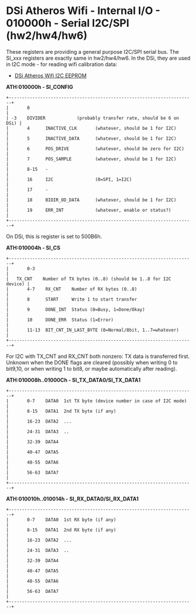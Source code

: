 # DSi Atheros Wifi - Internal I/O - 010000h - Serial I2C/SPI (hw2/hw4/hw6)


These registers are providing a general purpose I2C/SPI serial bus. The
SI_xxx registers are exactly same in hw2/hw4/hw6.
In the DSi, they are used in I2C mode - for reading wifi calibration
data:
- [DSi Atheros Wifi I2C EEPROM](./dsiatheroswifii2ceeprom.md)

**ATH:010000h - SI_CONFIG**

```
+-----------------------------------------------------------------------+
|       0                                                               |
| -3    DIVIDER            (probably transfer rate, should be 6 on DSi) |
|       4      INACTIVE_CLK       (whatever, should be 1 for I2C)       |
|       5      INACTIVE_DATA      (whatever, should be 1 for I2C)       |
|       6      POS_DRIVE          (whatever, should be zero for I2C)    |
|       7      POS_SAMPLE         (whatever, should be 1 for I2C)       |
|       8-15   -                                                        |
|       16     I2C                (0=SPI, 1=I2C)                        |
|       17     -                                                        |
|       18     BIDIR_OD_DATA      (whatever, should be 1 for I2C)       |
|       19     ERR_INT            (whatever, enable or status?)         |
+-----------------------------------------------------------------------+
```

On DSi, this is register is set to 500B6h.

**ATH:010004h - SI_CS**

```
+-----------------------------------------------------------------------+
|       0-3                                                             |
|   TX_CNT    Number of TX bytes (0..8) (should be 1..8 for I2C device) |
|       4-7    RX_CNT    Number of RX bytes (0..8)                      |
|       8      START     Write 1 to start transfer                      |
|       9      DONE_INT  Status (0=Busy, 1=Done/Okay)                   |
|       10     DONE_ERR  Status (1=Error)                               |
|       11-13  BIT_CNT_IN_LAST_BYTE (0=Normal/8bit, 1..7=whatever)      |
+-----------------------------------------------------------------------+
```

For I2C with TX_CNT and RX_CNT both nonzero: TX data is transferred
first.
Unknown when the DONE flags are cleared (possibly when writing 0 to
bit9,10, or when writing 1 to bit8, or maybe automatically after
reading).

**ATH:010008h..01000Ch - SI_TX_DATA0/SI_TX_DATA1**

```
+-----------------------------------------------------------------------+
|       0-7    DATA0  1st TX byte (device number in case of I2C mode)   |
|       8-15   DATA1  2nd TX byte (if any)                              |
|       16-23  DATA2  ...                                               |
|       24-31  DATA3  ..                                                |
|       32-39  DATA4                                                    |
|       40-47  DATA5                                                    |
|       48-55  DATA6                                                    |
|       56-63  DATA7                                                    |
+-----------------------------------------------------------------------+
```


**ATH:010010h..010014h - SI_RX_DATA0/SI_RX_DATA1**

```
+-----------------------------------------------------------------------+
|       0-7    DATA0  1st RX byte (if any)                              |
|       8-15   DATA1  2nd RX byte (if any)                              |
|       16-23  DATA2  ...                                               |
|       24-31  DATA3  ..                                                |
|       32-39  DATA4                                                    |
|       40-47  DATA5                                                    |
|       48-55  DATA6                                                    |
|       56-63  DATA7                                                    |
+-----------------------------------------------------------------------+
```




